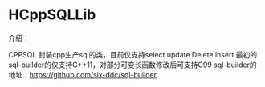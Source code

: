 # HCppSQLLib
介绍：

CPPSQL
封装cpp生产sql的类，目前仅支持select update Delete insert
最初的sql-builder的仅支持C++11，对部分可变长函数修改后可支持C99
sql-builder的地址：https://github.com/six-ddc/sql-builder